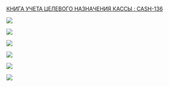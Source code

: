 [КНИГА УЧЕТА ЦЕЛЕВОГО НАЗНАЧЕНИЯ КАССЫ : CASH-136](https://yt.surgutneftegas.ru:4443/issue/CASH-136)

![](msedge_ag5gHk9E9w.png)


![](eXpress_ytdOOJAKIn.png)

![](eXpress_W15s9DlZHI.png)

![](eXpress_ScD4pFIvIk.png)

![](Pasted%20image%2020250714140546.png)

![](Pasted%20image%2020250725120410.png)





